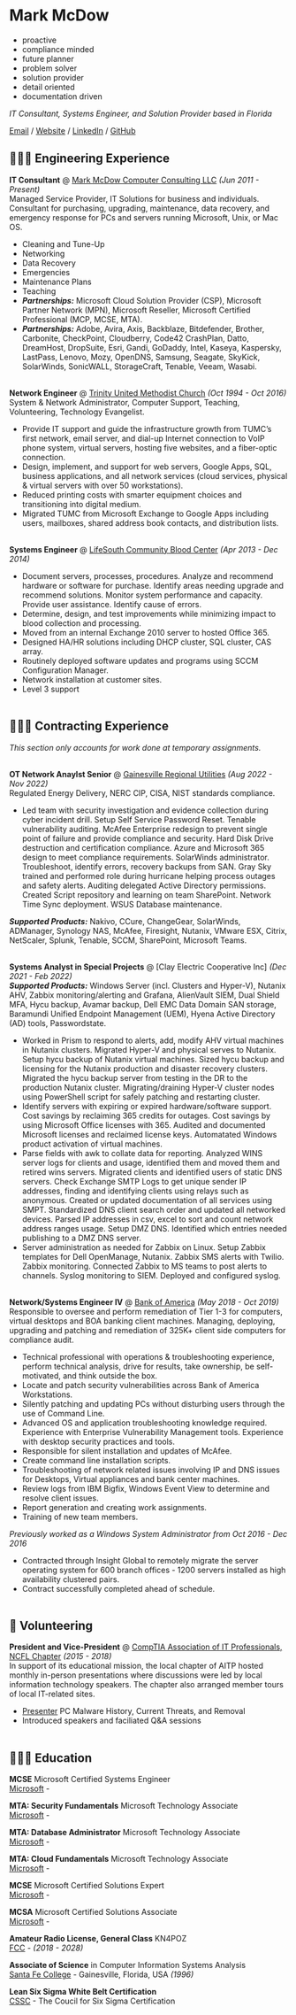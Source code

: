 # Mark McDow

- proactive
- compliance minded
- future planner
- problem solver
- solution provider
- detail oriented
- documentation driven

_IT Consultant, Systems Engineer, and Solution Provider based in Florida_ <br>

[Email](mailto:MEM@MarkMcDow.com) / [Website](https://www.MarkMcDow.com/) / [LinkedIn](https://www.linkedin.com/in/MarkMcDow/) / [GitHub](https://github.com/computer-tsu/)

## 👩🏼‍💻 Engineering Experience

**IT Consultant** @ [Mark McDow Computer Consulting LLC](https://www.markmcdow.com/) _(Jun 2011 - Present)_ <br>
Managed Service Provider, IT Solutions for business and individuals. Consultant for purchasing, upgrading, maintenance, data recovery, and emergency response for PCs and servers running Microsoft, Unix, or Mac OS.
  - Cleaning and Tune-Up
  - Networking
  - Data Recovery
  - Emergencies
  - Maintenance Plans
  - Teaching
  - **_Partnerships:_** Microsoft Cloud Solution Provider (CSP), Microsoft Partner Network (MPN), Microsoft Reseller, Microsoft Certified Professional (MCP, MCSE, MTA).
  - **_Partnerships:_** Adobe, Avira, Axis, Backblaze, Bitdefender, Brother, Carbonite, CheckPoint, Cloudberry, Code42 CrashPlan, Datto, DreamHost, DropSuite, Esri, Gandi, GoDaddy, Intel, Kaseya, Kaspersky, LastPass, Lenovo, Mozy, OpenDNS, Samsung, Seagate, SkyKick, SolarWinds, SonicWALL, StorageCraft, Tenable, Veeam, Wasabi.
<br><br>

**Network Engineer** @ [Trinity United Methodist Church](https://www.trinitygnv.org/) _(Oct 1994 - Oct 2016)_ <br>
System & Network Administrator, Computer Support, Teaching, Volunteering, Technology Evangelist.
  - Provide IT support and guide the infrastructure growth from TUMC’s first network, email server, and dial-up Internet connection to VoIP phone system, virtual servers, hosting five websites, and a fiber-optic connection.
  - Design, implement, and support for web servers, Google Apps, SQL, business applications, and all network services (cloud services, physical & virtual servers with over 50 workstations).
  - Reduced printing costs with smarter equipment choices and transitioning into digital medium.
  - Migrated TUMC from Microsoft Exchange to Google Apps including users, mailboxes, shared address book contacts, and distribution lists.
<br><br>

**Systems Engineer** @ [LifeSouth Community Blood Center](https://www.lifesouth.org/) _(Apr 2013 - Dec 2014)_ <br>
  - Document servers, processes, procedures. Analyze and recommend hardware or software for purchase. Identify areas needing upgrade and recommend solutions. Monitor system performance and capacity. Provide user assistance. Identify cause of errors.
  - Determine, design, and test improvements while minimizing impact to blood collection and processing.
  - Moved from an internal Exchange 2010 server to hosted Office 365.
  - Designed HA/HR solutions including DHCP cluster, SQL cluster, CAS array.
  - Routinely deployed software updates and programs using SCCM Configuration Manager.
  - Network installation at customer sites.
  - Level 3 support
<br><br>

## 👩🏼‍💻 Contracting Experience

_This section only accounts for work done at temporary assignments._
<br><br>

**OT Network Anaylst Senior** @ [Gainesville Regional Utilities](https://gru.com/) _(Aug 2022 - Nov 2022)_ <br>
Regulated Energy Delivery, NERC CIP, CISA, NIST standards compliance.
  - Led team with security investigation and evidence collection during cyber incident drill.
Setup Self Service Password Reset.
Tenable vulnerability auditing.
McAfee Enterprise redesign to prevent single point of failure and provide compliance and security.
Hard Disk Drive destruction and certification compliance.
Azure and Microsoft 365 design to meet compliance requirements.
SolarWinds administrator.
Troubleshoot, identify errors, recovery backups from SAN.
Gray Sky trained and performed role during hurricane helping process outages and safety alerts.
Auditing delegated Active Directory permissions.
Created Script repository and learning on team SharePoint.
Network Time Sync deployment.
WSUS Database maintenance.

**_Supported Products:_** Nakivo, CCure, ChangeGear, SolarWinds, ADManager, Synology NAS, McAfee, Firesight, Nutanix, VMware ESX, Citrix, NetScaler, Splunk, Tenable, SCCM, SharePoint, Microsoft Teams.
<br><br>

**Systems Analyst in Special Projects** @ [Clay Electric Cooperative Inc] _(Dec 2021 - Feb 2022)_ <br>
**_Supported Products:_**
Windows Server (incl. Clusters and Hyper-V), Nutanix AHV, Zabbix monitoring/alerting and Grafana, AlienVault SIEM, Dual Shield MFA, Hycu backup, Avamar backup, Dell EMC Data Domain SAN storage, Baramundi Unified Endpoint Management (UEM), Hyena Active Directory (AD) tools, Passwordstate.
  - Worked in Prism to respond to alerts, add, modify AHV virtual machines in Nutanix clusters. Migrated Hyper-V and physical serves to Nutanix. Setup hycu backup of Nutanix virtual machines. Sized hycu backup and licensing for the Nutanix production and disaster recovery clusters. Migrated the hycu backup server from testing in the DR to the production Nutanix cluster.
Migrating/draining Hyper-V cluster nodes using PowerShell script for safely patching and restarting cluster.
  - Identify servers with expiring or expired hardware/software support.
Cost savings by reclaiming 365 credits for outages.
Cost savings by using Microsoft Office licenses with 365.
Audited and documented Microsoft licenses and reclaimed license keys.
Automatated Windows product activation of virtual machines.
  - Parse fields with awk to collate data for reporting.
Analyzed WINS server logs for clients and usage, identified them and moved them and retired wins servers.
Migrated clients and identified users of static DNS servers.
Check Exchange SMTP Logs to get unique sender IP addresses, finding and identifying clients using relays such as anonymous. Created or updated documentation of all services using SMPT.
Standardized DNS client search order and updated all networked devices.
Parsed IP addresses in csv, excel to sort and count network address ranges usage.
Setup DMZ DNS. Identified which entries needed publishing to a DMZ DNS server.
  - Server administration as needed for Zabbix on Linux.
Setup Zabbix templates for Dell OpenManage, Nutanix.
Zabbix SMS alerts with Twilio.
Zabbix monitoring.
Connected Zabbix to MS teams to post alerts to channels.
Syslog monitoring to SIEM.
Deployed and configured syslog.
<br><br>

**Network/Systems Engineer IV** @ [Bank of America](https://bofa.com/) _(May 2018 - Oct 2019)_ <br>
Responsible to oversee and perform remediation of Tier 1-3 for computers, virtual desktops and BOA banking client machines. Managing, deploying, upgrading and patching and remediation of 325K+ client side computers for compliance audit.
  - Technical professional with operations & troubleshooting experience, perform technical analysis, drive for results, take ownership, be self-motivated, and think outside the box.
  - Locate and patch security vulnerabilities across Bank of America Workstations.
  - Silently patching and updating PCs without disturbing users through the use of Command Line.
  - Advanced OS and application troubleshooting knowledge required. Experience with Enterprise Vulnerability Management tools. Experience with desktop security practices and tools.
  - Responsible for silent installation and updates of McAfee.
  - Create command line installation scripts.
  - Troubleshooting of network related issues involving IP and DNS issues for Desktops, Virtual appliances and bank center machines.
  - Review logs from IBM Bigfix, Windows Event View to determine and resolve client issues.
  - Report generation and creating work assignments.
  - Training of new team members.

_Previously worked as a Windows System Administrator from Oct 2016 - Dec 2016_ <br>
 - Contracted through Insight Global to remotely migrate the server operating system for 600 branch offices - 1200 servers installed as high availability clustered pairs.
 - Contract successfully completed ahead of schedule.
<br><br>


## 📌 Volunteering

**President and Vice-President** @ [CompTIA Association of IT Professionals, NCFL Chapter](https://www.aitp-ncfl.org/) _(2015 - 2018)_<br>
In support of its educational mission, the local chapter of AITP hosted monthly in-person presentations where discussions were led by local information technology speakers. The chapter also arranged member tours of local IT-related sites.
  - [Presenter](https://docs.google.com/presentation/d/1pQv2ObuKRDwxFivsYMyLqEL1AwvD7fg15oCis98hXps/view/) PC Malware History, Current Threats, and Removal 
  - Introduced speakers and faciliated Q&A sessions
  <br><br>

## 👩🏼‍🎓 Education

**MCSE** Microsoft Certified Systems Engineer<br>
[Microsoft](https://www.microsoft.com/) -  <br>

**MTA: Security Fundamentals** Microsoft Technology Associate<br>
[Microsoft](https://www.microsoft.com/) -  <br>

**MTA: Database Administrator** Microsoft Technology Associate<br>
[Microsoft](https://www.microsoft.com/) -  <br>

**MTA: Cloud Fundamentals** Microsoft Technology Associate<br>
[Microsoft](https://www.microsoft.com/) -  <br>

**MCSE** Microsoft Certified Solutions Expert<br>
[Microsoft](https://www.microsoft.com/) -  <br>

**MCSA** Microsoft Certified Solutions Associate<br>
[Microsoft](https://www.microsoft.com/) -  <br>

**Amateur Radio License, General Class** KN4POZ<br>
[FCC](https://www.fcc.gov/) - _(2018 - 2028)_ <br>

**Associate of Science** in Computer Information Systems Analysis<br>
[Santa Fe College](https://www.sfcollege.edu/) - Gainesville, Florida, USA _(1996)_ <br>

**Lean Six Sigma White Belt Certification** <br>
[CSSC](http://www.sixsigmacouncil.org/) - The Coucil for Six Sigma Certification <br>

